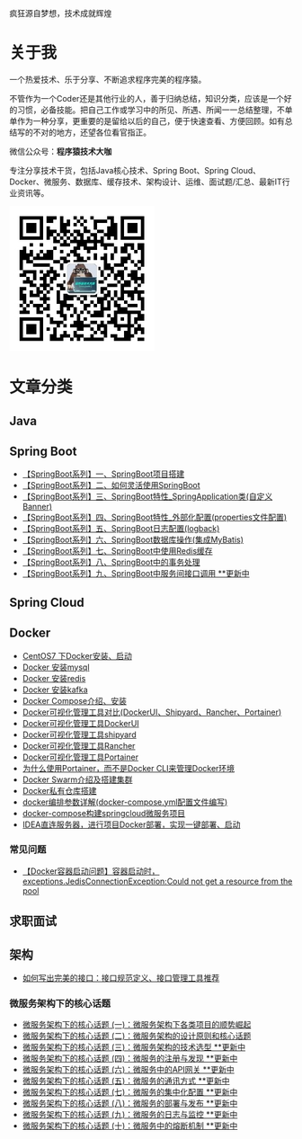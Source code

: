 疯狂源自梦想，技术成就辉煌

# 关于我
一个热爱技术、乐于分享、不断追求程序完美的程序猿。

不管作为一个Coder还是其他行业的人，善于归纳总结，知识分类，应该是一个好的习惯，必备技能。把自己工作或学习中的所见、所遇、所闻一一总结整理，不单单作为一种分享，更重要的是留给以后的自己，便于快速查看、方便回顾。如有总结写的不对的地方，还望各位看官指正。

微信公众号：**程序猿技术大咖**

专注分享技术干货，包括Java核心技术、Spring Boot、Spring Cloud、Docker、微服务、数据库、缓存技术、架构设计、运维、面试题/汇总、最新IT行业资讯等。

![程序猿技术大咖](https://github.com/xcbeyond/xcbeyond.github.io/blob/master/images/%E7%A8%8B%E5%BA%8F%E7%8C%BF%E6%8A%80%E6%9C%AF%E5%A4%A7%E5%92%96%E4%BA%8C%E7%BB%B4%E7%A0%81.jpg?raw=true "微信扫码关注")

# 文章分类
## Java

## Spring Boot
 * [【SpringBoot系列】一、SpringBoot项目搭建](https://blog.csdn.net/xcbeyond/article/details/80760206)
 * [【SpringBoot系列】二、如何灵活使用SpringBoot](https://blog.csdn.net/xcbeyond/article/details/80946911)
 * [【SpringBoot系列】三、SpringBoot特性_SpringApplication类(自定义Banner)](https://blog.csdn.net/xcbeyond/article/details/80978561)
 * [【SpringBoot系列】四、SpringBoot特性_外部化配置(properties文件配置)](https://blog.csdn.net/xcbeyond/article/details/81000132)
 * [【SpringBoot系列】五、SpringBoot日志配置(logback)](https://blog.csdn.net/xcbeyond/article/details/81004331)
 * [【SpringBoot系列】六、SpringBoot数据库操作(集成MyBatis)](https://blog.csdn.net/xcbeyond/article/details/81012296)
 * [【SpringBoot系列】七、SpringBoot中使用Redis缓存](https://blog.csdn.net/xcbeyond/article/details/81116600)
 * [【SpringBoot系列】八、SpringBoot中的事务处理](https://blog.csdn.net/xcbeyond/article/details/81235995)
 * [【SpringBoot系列】九、SpringBoot中服务间接口调用 **更新中]()

## Spring Cloud


## Docker
 * [CentOS7 下Docker安装、启动](https://blog.csdn.net/xcbeyond/article/details/82195009)
 * [Docker 安装mysql](https://blog.csdn.net/xcbeyond/article/details/82263625)
 * [Docker 安装redis](https://blog.csdn.net/xcbeyond/article/details/82263641)
 * [Docker 安装kafka](https://blog.csdn.net/xcbeyond/article/details/82769818)
 * [Docker Compose介绍、安装](https://blog.csdn.net/xcbeyond/article/details/82779038)
 * [Docker可视化管理工具对比(DockerUI、Shipyard、Rancher、Portainer)](https://blog.csdn.net/xcbeyond/article/details/82859903)
 * [Docker可视化管理工具DockerUI](https://blog.csdn.net/xcbeyond/article/details/82852545)
 * [Docker可视化管理工具shipyard](https://blog.csdn.net/xcbeyond/article/details/82796667)
 * [Docker可视化管理工具Rancher](https://blog.csdn.net/xcbeyond/article/details/82852883)
 * [Docker可视化管理工具Portainer](https://blog.csdn.net/xcbeyond/article/details/82853245)
 * [为什么使用Portainer，而不是Docker CLI来管理Docker环境](https://blog.csdn.net/xcbeyond/article/details/85011092)
 * [Docker Swarm介绍及搭建集群](https://blog.csdn.net/xcbeyond/article/details/83177149)
 * [Docker私有仓库搭建](https://blog.csdn.net/xcbeyond/article/details/83418542)
 * [docker编排参数详解(docker-compose.yml配置文件编写)](https://blog.csdn.net/xcbeyond/article/details/84587134)
 * [docker-compose构建springcloud微服务项目](https://blog.csdn.net/xcbeyond/article/details/82795682)
 * [IDEA直连服务器，进行项目Docker部署，实现一键部署、启动](https://blog.csdn.net/xcbeyond/article/details/91624291)

### 常见问题
 * [【Docker容器启动问题】容器启动时， exceptions.JedisConnectionException:Could not get a resource from the pool](https://blog.csdn.net/xcbeyond/article/details/82697783)

## 求职面试


## 架构
 * [如何写出完美的接口：接口规范定义、接口管理工具推荐](https://blog.csdn.net/xcbeyond/article/details/95163525)

### 微服务架构下的核心话题
 * [微服务架构下的核心话题 (一)：微服务架构下各类项目的顺势崛起](https://blog.csdn.net/xcbeyond/article/details/97503091)
 * [微服务架构下的核心话题 (二)：微服务架构的设计原则和核心话题](https://blog.csdn.net/xcbeyond/article/details/98392304)
 * [微服务架构下的核心话题 (三)：微服务架构的技术选型 **更新中]()
 * [微服务架构下的核心话题 (四)：微服务的注册与发现 **更新中]()
 * [微服务架构下的核心话题 (六)：微服务中的API网关 **更新中]()
 * [微服务架构下的核心话题 (五)：微服务的通讯方式 **更新中]()
 * [微服务架构下的核心话题 (七)：微服务的集中化配置 **更新中]()
 * [微服务架构下的核心话题 (八)：微服务的部署与发布 **更新中]()
 * [微服务架构下的核心话题 (九)：微服务的日志与监控 **更新中]()
 * [微服务架构下的核心话题 (十)：微服务中的熔断机制 **更新中]()